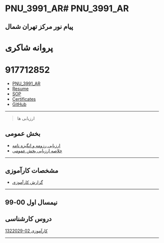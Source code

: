 # PNU_3991_AR# PNU_3991_AR
پیام نور مرکز تهران شمال
------------------
   
 # پروانه شاکری
 # 917712852
 - [PNU_3991_AR](https://github.com/farzadsahraei/PNU_3991_AR)
 - [Resume](https://github.com/parvaneshakeri/PNU_3991_AR/blob/main/cv%20pshakeri.pdf) 
 - [SOP](https://github.com/parvaneshakeri/PNU_3991_AR/blob/main/sop.pdf)
 - [Certificates](https://github.com/parvaneshakeri/PNU_3991_AR/blob/main/parvaneshakeri-1.jpg)
 - [GitHub](https://farzadsahraei.github.io/sahraei.github.io/docs/jlord.png)
 
------------------
> ارزیابی ها

##  بخش عمومی
- [ارزیابی رزومه و انگیزه نامه](https://farzadsahraei.github.io/sahraei.github.io/docs/XX_CV_CheckList_AR_3991.pdf)
- [خلاصه ارزیابی بخش عمومی](https://farzadsahraei.github.io/sahraei.github.io/docs/XX_GeneralSection_CheckList_AR_3991.pdf)




------------------
## مشخصات کارآموزی
 - [گزارش کارآموزی](https://github.com/parvaneshakeri/PNU_3991_AR/blob/main/p.shakeri.doc)

  
------------------
## نیمسال اول 00-99

## دروس کارشناسی

[1322029-02     کارآموزی](https://github.com/parvaneshakeri/PNU_3991_AR/blob/main/%D9%81%D8%B1%D9%85%20%D9%87%D8%A7%DB%8C%20%DA%A9%D8%A7%D8%B1%D8%A2%D9%85%D9%88%D8%B2%DB%8C.pdf)


------------------





